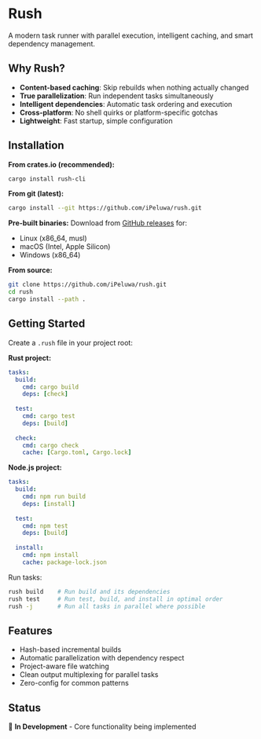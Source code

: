 # Rush

A modern task runner with parallel execution, intelligent caching, and smart dependency management.

## Why Rush?

- **Content-based caching**: Skip rebuilds when nothing actually changed
- **True parallelization**: Run independent tasks simultaneously
- **Intelligent dependencies**: Automatic task ordering and execution
- **Cross-platform**: No shell quirks or platform-specific gotchas
- **Lightweight**: Fast startup, simple configuration

## Installation

**From crates.io (recommended):**
```bash
cargo install rush-cli
```

**From git (latest):**
```bash
cargo install --git https://github.com/iPeluwa/rush.git
```

**Pre-built binaries:**
Download from [GitHub releases](https://github.com/iPeluwa/rush/releases) for:
- Linux (x86_64, musl)
- macOS (Intel, Apple Silicon)  
- Windows (x86_64)

**From source:**
```bash
git clone https://github.com/iPeluwa/rush.git
cd rush
cargo install --path .
```

## Getting Started

Create a `.rush` file in your project root:

**Rust project:**
```yaml
tasks:
  build:
    cmd: cargo build
    deps: [check]
    
  test:
    cmd: cargo test
    deps: [build]
    
  check:
    cmd: cargo check
    cache: [Cargo.toml, Cargo.lock]
```

**Node.js project:**
```yaml
tasks:
  build:
    cmd: npm run build
    deps: [install]
    
  test:
    cmd: npm test
    deps: [build]
    
  install:
    cmd: npm install
    cache: package-lock.json
```

Run tasks:
```bash
rush build    # Run build and its dependencies
rush test     # Run test, build, and install in optimal order
rush -j       # Run all tasks in parallel where possible
```

## Features

- Hash-based incremental builds
- Automatic parallelization with dependency respect
- Project-aware file watching
- Clean output multiplexing for parallel tasks
- Zero-config for common patterns

## Status

🚧 **In Development** - Core functionality being implemented
